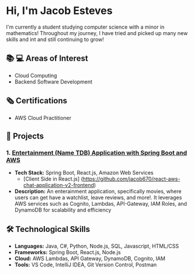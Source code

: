 # Hi, I'm Jacob Esteves 
I'm currently a student studying computer science with a minor in mathematics! Throughout my journey, I have tried and picked up many new skills and int and still continuing to grow!

## 📚 💻 Areas of Interest 
- Cloud Computing
- Backend Software Development

## 🗞️ Certifications
- AWS Cloud Practitioner

## 🚀 Projects

### 1. [Entertainment (Name TDB) Application with Spring Boot and AWS](https://github.com/jacob670/java-aws-chat-application-v2)
- **Tech Stack:** Spring Boot, React.js, Amazon Web Services
  - [Client Side in React.js] (https://github.com/jacob670/react-aws-chat-application-v2-frontend)  
- **Description:** An enterainment application, specifically movies, where users can get have a watchlist, leave reviews, and more!. It leverages AWS services such as Cognito, Lambdas, API-Gateway, IAM Roles, and DynamoDB for scalability and efficiency


## 🛠️ Technological Skills
- **Languages:** Java, C#, Python, Node.js, SQL, Javascript, HTML/CSS
- **Frameworks:** Spring Boot, React.js, Node.js
- **Cloud:** AWS Lambdas, API Gateway, DynamoDB, Cognito, IAM
- **Tools:**  VS Code, IntelliJ IDEA, Git Version Control, Postman
